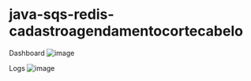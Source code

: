 # java-sqs-redis-cadastroagendamentocortecabelo

Dashboard
![image](https://github.com/lelis685/java-sqs-redis-cadastroagendamentocortecabelo/assets/36525573/479259b8-9c8f-4106-810e-8ab2750c0f77)


Logs
![image](https://github.com/lelis685/java-sqs-redis-cadastroagendamentocortecabelo/assets/36525573/0ec92280-79ac-475c-8267-7b97ccd784d8)
